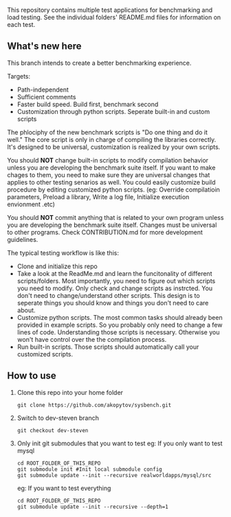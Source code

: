 This repository contains multiple test applications for benchmarking and load testing. See the individual folders' README.md files for information on each test.

## What's new here

This branch intends to create a better benchmarking experience.

Targets:
- Path-independent
- Sufficient comments
- Faster build speed. Build first, benchmark second
- Customization through python scripts. Seperate built-in and custom scripts

The phlociphy of the new benchmark scripts is "Do one thing and do it well." The core script is only in charge of compiling the libraries correctly. It's designed to be universal, customization is realized by your own scripts.

You should **NOT** change built-in scripts to modify compilation behavior unless you are developing the benchmark suite itself. If you want to make chages to them, you need to make sure they are universal changes that applies to other testing senarios as well. You could easily customize build procedure by editing customized python scripts. (eg: Override compilatioin parameters, Preload a library, Write a log file, Initialize execution envionment .etc)

You should **NOT** commit anything that is related to your own program unless you are developing the benchmark suite itself. Changes must be universal to other programs. Check CONTRIBUTION.md for more development guidelines.

The typical testing workflow is like this:
- Clone and initialize this repo
- Take a look at the ReadMe.md and learn the funcitonality of different scripts/folders. Most importantly, you need to figure out which scripts you need to modify. Only check and change scripts as instrcted. You don't need to change/understand other scripts. This design is to seperate things you should know and things you don't need to care about.
- Customize python scripts. The most common tasks should already been provided in example scripts. So you probably only need to change a few lines of code. Understanding those scripts is necessary. Otherwise you won't have control over the the compilation process.
- Run built-in scripts. Those scripts should automatically call your customized scripts.

## How to use

1. Clone this repo into your home folder
    ```
    git clone https://github.com/akopytov/sysbench.git
    ```
2. Switch to dev-steven branch
    ```
    git checkout dev-steven
    ```
3. Only init git submodules that you want to test
    eg: If you only want to test mysql
    ```
    cd ROOT_FOLDER_OF_THIS_REPO
    git submodule init #Init local submodule config
    git submodule update --init --recursive realworldapps/mysql/src
    ```
    eg: If you want to test everything
    ```
    cd ROOT_FOLDER_OF_THIS_REPO
    git submodule update --init --recursive --depth=1
    ```